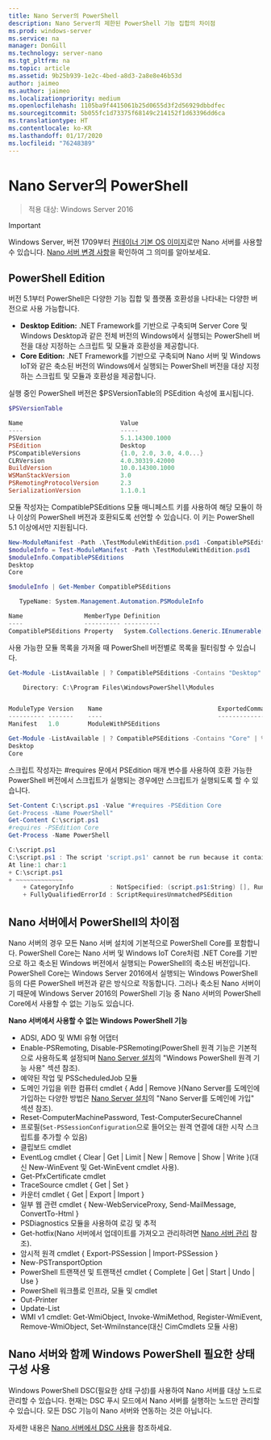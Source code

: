```yaml
---
title: Nano Server의 PowerShell
description: Nano Server의 제한된 PowerShell 기능 집합의 차이점
ms.prod: windows-server
ms.service: na
manager: DonGill
ms.technology: server-nano
ms.tgt_pltfrm: na
ms.topic: article
ms.assetid: 9b25b939-1e2c-4bed-a8d3-2a8e8e46b53d
author: jaimeo
ms.author: jaimeo
ms.localizationpriority: medium
ms.openlocfilehash: 1105ba9f4415061b25d0655d3f2d56929dbbdfec
ms.sourcegitcommit: 5b055fc1d73375f68149c214152f1d63396dd6ca
ms.translationtype: HT
ms.contentlocale: ko-KR
ms.lasthandoff: 01/17/2020
ms.locfileid: "76248389"
---
```

# <a name="powershell-on-nano-server"></a>Nano Server의 PowerShell

> 적용 대상: Windows Server 2016

> [!IMPORTANT]
> Windows Server, 버전 1709부터 [컨테이너 기본 OS 이미지](/virtualization/windowscontainers/quick-start/using-insider-container-images#install-base-container-image)로만 Nano 서버를 사용할 수 있습니다. [Nano 서버 변경 사항](nano-in-semi-annual-channel.md)을 확인하여 그 의미를 알아보세요.

## <a name="powershell-editions"></a>PowerShell Edition

버전 5.1부터 PowerShell은 다양한 기능 집합 및 플랫폼 호환성을 나타내는 다양한 버전으로 사용 가능합니다.

- **Desktop Edition:** .NET Framework를 기반으로 구축되며 Server Core 및 Windows Desktop과 같은 전체 버전의 Windows에서 실행되는 PowerShell 버전을 대상 지정하는 스크립트 및 모듈과 호환성을 제공합니다.
- **Core Edition:** .NET Framework를 기반으로 구축되며 Nano 서버 및 Windows IoT와 같은 축소된 버전의 Windows에서 실행되는 PowerShell 버전을 대상 지정하는 스크립트 및 모듈과 호환성을 제공합니다.

실행 중인 PowerShell 버전은 $PSVersionTable의 PSEdition 속성에 표시됩니다.
```powershell
$PSVersionTable

Name                           Value
----                           -----
PSVersion                      5.1.14300.1000
PSEdition                      Desktop
PSCompatibleVersions           {1.0, 2.0, 3.0, 4.0...}
CLRVersion                     4.0.30319.42000
BuildVersion                   10.0.14300.1000
WSManStackVersion              3.0
PSRemotingProtocolVersion      2.3
SerializationVersion           1.1.0.1
```

모듈 작성자는 CompatiblePSEditions 모듈 매니페스트 키를 사용하여 해당 모듈이 하나 이상의 PowerShell 버전과 호환되도록 선언할 수 있습니다. 이 키는 PowerShell 5.1 이상에서만 지원됩니다.
```powershell
New-ModuleManifest -Path .\TestModuleWithEdition.psd1 -CompatiblePSEditions Desktop,Core -PowerShellVersion 5.1
$moduleInfo = Test-ModuleManifest -Path \TestModuleWithEdition.psd1
$moduleInfo.CompatiblePSEditions
Desktop
Core

$moduleInfo | Get-Member CompatiblePSEditions

   TypeName: System.Management.Automation.PSModuleInfo

Name                 MemberType Definition
----                 ---------- ----------
CompatiblePSEditions Property   System.Collections.Generic.IEnumerable[string] CompatiblePSEditions {get;}

```
사용 가능한 모듈 목록을 가져올 때 PowerShell 버전별로 목록을 필터링할 수 있습니다.
```powershell
Get-Module -ListAvailable | ? CompatiblePSEditions -Contains "Desktop"

    Directory: C:\Program Files\WindowsPowerShell\Modules


ModuleType Version    Name                                ExportedCommands
---------- -------    ----                                ----------------
Manifest   1.0        ModuleWithPSEditions

Get-Module -ListAvailable | ? CompatiblePSEditions -Contains "Core" | % CompatiblePSEditions
Desktop
Core

```
스크립트 작성자는 #requires 문에서 PSEdition 매개 변수를 사용하여 호환 가능한 PowerShell 버전에서 스크립트가 실행되는 경우에만 스크립트가 실행되도록 할 수 있습니다.
```powershell
Set-Content C:\script.ps1 -Value "#requires -PSEdition Core
Get-Process -Name PowerShell"
Get-Content C:\script.ps1
#requires -PSEdition Core
Get-Process -Name PowerShell

C:\script.ps1
C:\script.ps1 : The script 'script.ps1' cannot be run because it contained a "#requires" statement for PowerShell editions 'Core'. The edition of PowerShell that is required by the script does not match the currently running PowerShell Desktop edition.
At line:1 char:1
+ C:\script.ps1
+ ~~~~~~~~~~~~~
    + CategoryInfo          : NotSpecified: (script.ps1:String) [], RuntimeException
    + FullyQualifiedErrorId : ScriptRequiresUnmatchedPSEdition
```

## <a name="differences-in-powershell-on-nano-server"></a>Nano 서버에서 PowerShell의 차이점
Nano 서버의 경우 모든 Nano 서버 설치에 기본적으로 PowerShell Core를 포함합니다. PowerShell Core는 Nano 서버 및 Windows IoT Core처럼 .NET Core를 기반으로 하고 축소된 Windows 버전에서 실행되는 PowerShell의 축소된 버전입니다. PowerShell Core는 Windows Server 2016에서 실행되는 Windows PowerShell 등의 다른 PowerShell 버전과 같은 방식으로 작동합니다. 그러나 축소된 Nano 서버이기 때문에 Windows Server 2016의 PowerShell 기능 중 Nano 서버의 PowerShell Core에서 사용할 수 없는 기능도 있습니다.


**Nano 서버에서 사용할 수 없는 Windows PowerShell 기능**
* ADSI, ADO 및 WMI 유형 어댑터
* Enable-PSRemoting, Disable-PSRemoting(PowerShell 원격 기능은 기본적으로 사용하도록 설정되며 [Nano Server 설치](Getting-Started-with-Nano-Server.md)의 "Windows PowerShell 원격 기능 사용" 섹션 참조).
* 예약된 작업 및 PSScheduledJob 모듈
* 도메인 가입을 위한 컴퓨터 cmdlet { Add | Remove }(Nano Server를 도메인에 가입하는 다양한 방법은 [Nano Server 설치](Getting-Started-with-Nano-Server.md)의 "Nano Server를 도메인에 가입" 섹션 참조).
* Reset-ComputerMachinePassword, Test-ComputerSecureChannel
* 프로필(`Set-PSSessionConfiguration`으로 들어오는 원격 연결에 대한 시작 스크립트를 추가할 수 있음)
* 클립보드 cmdlet
* EventLog cmdlet { Clear | Get | Limit | New | Remove | Show | Write }(대신 New-WinEvent 및 Get-WinEvent cmdlet 사용).
* Get-PfxCertificate cmdlet
* TraceSource cmdlet { Get | Set }
* 카운터 cmdlet { Get | Export | Import }
* 일부 웹 관련 cmdlet  { New-WebServiceProxy, Send-MailMessage, ConvertTo-Html }
* PSDiagnostics 모듈을 사용하여 로깅 및 추적
* Get-hotfix(Nano 서버에서 업데이트를 가져오고 관리하려면 [Nano 서버 관리](Manage-Nano-Server.md) 참조).
* 암시적 원격 cmdlet { Export-PSSession | Import-PSSession }
* New-PSTransportOption
* PowerShell 트랜잭션 및 트랜잭션 cmdlet { Complete | Get | Start | Undo | Use }
* PowerShell 워크플로 인프라, 모듈 및 cmdlet
* Out-Printer
* Update-List
* WMI v1 cmdlet: Get-WmiObject, Invoke-WmiMethod, Register-WmiEvent, Remove-WmiObject, Set-WmiInstance(대신 CimCmdlets 모듈 사용)

## <a name="using-windows-powershell-desired-state-configuration-with-nano-server"></a>Nano 서버와 함께 Windows PowerShell 필요한 상태 구성 사용

Windows PowerShell DSC(필요한 상태 구성)를 사용하여 Nano 서버를 대상 노드로 관리할 수 있습니다. 현재는 DSC 푸시 모드에서 Nano 서버를 실행하는 노드만 관리할 수 있습니다. 모든 DSC 기능이 Nano 서버와 연동하는 것은 아닙니다.

자세한 내용은 [Nano 서버에서 DSC 사용](https://docs.microsoft.com/powershell/scripting/dsc/getting-started/nanodsc)을 참조하세요.

